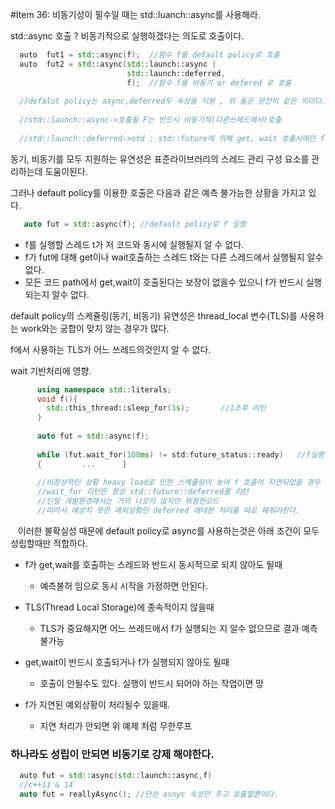 #Item 36: 비동기성이 필수일 때는 std::luanch::async를 사용해라.

std::async 호출 ? 비동기적으로 실행하겠다는 의도로 호출이다.
```c++
  auto  fut1 = std::async(f);  //함수 f를 default policy로 호출
  auto  fut2 = std::async(std::launch::async |
                          std::launch::deferred,
                          f);  //함수 f를 비동기 or defered 로 호출
                          
  //defalut policy는 async,deferred두 속성을 지원 , 위 둘은 완전히 같은 의미다. 
  
  //std::launch::async->호출될 F는 반드시 비동기적(다른쓰레드에서)호출
  
  //std::launch::deferred->std : std::future에 의해 get, wait 호출시에만 f 호출  
```

동기, 비동기를 모두 지원하는 유연성은 표준라이브러리의 스레드 관리 구성 요소를 관리하는데 도움이된다.

그러나 default policy를 이용한 호출은 다음과 같은 예측 불가능한 상황을 가지고 있다.

```c++
   auto fut = std::async(f); //default policy로 f 실행  
```
   
- f를 실행할 스레드 t가 저 코드와 동시에 실행될지 알 수 없다.  
- f가 fut에 대해 get이나 wait호출하는 스레드 t와는 다른 스레드에서 실행될지 알수 없다.  
- 모든 코드 path에서 get,wait이 호출된다는 보장이 없을수 있으니 f가 반드시 실행되는지 알수 없다.

 default policy의 스케쥴링(동기, 비동기) 유연성은 thread_local 변수(TLS)를 사용하는 work와는 궁합이 맞지 않는 경우가 많다.
 
 f에서 사용하는 TLS가 어느 쓰레드의것인지 알 수 없다.
 
 wait 기반처리에 영향.
```c++
      using namespace std::literals;
      void f(){
        std::this_thread::sleep_for(1s);       //1초후 리턴
      }
      
      auto fut = std::async(f);
      
      while (fut.wait_for(100ms) != std:future_status::ready)   //f실행이 끝날때까지 기다린다.
      {         ...      }
      
      //비정상적인 상황 heavy load로 인한 스케쥴링이 늦어 f 호출이 지연되었을 경우
      //wait_for 리턴은 항상 std::future::deferred를 리턴
      //단일 개발환경에서는 거의 나오지 않지만 위험한코드
      //따라서 예상치 못한 예외상황인 deferred 에대한 처리를 따로 해줘야한다.
```
   
   이러한 불확실성 때문에 default policy로 async를 사용하는것은 아래 조건이 모두 성립할때만 적합하다.
   
- f가 get,wait를 호출하는 스레드와 반드시 동시적으로 되지 않아도 될때
  - 예측불허 임으로 동시 시작을 가정하면 안된다.
  
- TLS(Thread Local Storage)에 종속적이지 않을때                     
  - TLS가 중요해지면 어느 쓰레드에서 f가 실행되는 지 알수 없으므로 결과 예측불가능
  
- get,wait이 반드시 호출되거나 f가 실행되지 않아도 될때  
  - 호출이 안될수도 있다. 실행이 반드시 되어야 하는 작업이면 망   
  
- f가 지연된 예외상황이 처리될수 있을때.                              
  - 지연 처리가 안되면 위 예제 처럼 무한루프
  
  
### 하나라도 성립이 안되면 비동기로 강제 해야한다.
```c++
  auto fut = std::async(std::launch::async,f)
  //c++11 & 14
  auto fut = reallyAsync(); //단순 asnyc 속성만 주고 호출할뿐이다.

```

